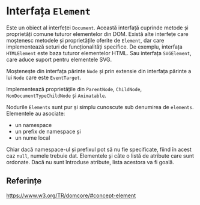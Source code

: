 # Interfața `Element`

Este un obiect al interfeței `Document`. Această interfață cuprinde metode și proprietăți comune tuturor elementelor din DOM.
Există alte interfețe care moștenesc metodele și proprietățile oferite de `Element`, dar care implementează seturi de funcționalități specifice.
De exemplu, interfața `HTMLElement` este baza tuturor elementelor HTML. Sau interfața `SVGElement`, care aduce suport pentru elementele SVG.

Moștenește din interfața părinte `Node` și prin extensie din interfața părinte a lui `Node` care este `EventTarget`.

Implementează proprietățile din `ParentNode`, `ChildNode`, `NonDocumentTypeChildNode` și `Animatable`.

Nodurile `Elements` sunt pur și simplu cunoscute sub denumirea de `elements`.
Elementele au asociate:

- un namespace
- un prefix de namespace și
- un nume local

Chiar dacă namespace-ul și prefixul pot să nu fie specificate, fiind în acest caz `null`, numele trebuie dat.
Elementele și câte o listă de atribute care sunt ordonate. Dacă nu sunt întroduse atribute, lista acestora va fi goală.

## Referințe
https://www.w3.org/TR/domcore/#concept-element
